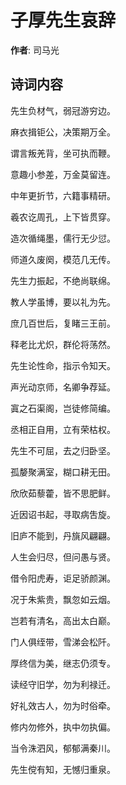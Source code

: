 # 子厚先生哀辞

**作者**: 司马光

## 诗词内容

先生负材气，弱冠游穷边。

麻衣揖钜公，决策期万全。

谓言叛羌背，坐可执而鞭。

意趣小参差，万金莫留连。

中年更折节，六籍事精研。

羲农讫周孔，上下皆贯穿。

造次循绳墨，儒行无少愆。

师道久废阕，模范几无传。

先生力振起，不绝尚联绵。

教人学虽博，要以礼为先。

庶几百世后，复睹三王前。

释老比尤炽，群伦将荡然。

先生论性命，指示令知天。

声光动京师，名卿争荐延。

寘之石渠阁，岂徒修简编。

丞相正自用，立有荣枯权。

先生不可屈，去之归卧坚。

孤嫠聚满室，糊口耕无田。

欣欣茹藜藿，皆不思肥鲜。

近因诏书起，寻取病吿旋。

旧庐不能到，丹旐风翩翩。

人生会归尽，但问愚与贤。

借令阳虎寿，讵足骄颜渊。

况于朱紫贵，飘忽如云烟。

岂若有清名，高出太白巅。

门人俱绖带，雪涕会松阡。

厚终信为美，继志仍须专。

读经守旧学，勿为利禄迁。

好礼效古人，勿为时俗牵。

修内勿修外，执中勿执偏。

当令洙泗风，郁郁满秦川。

先生傥有知，无憾归重泉。

